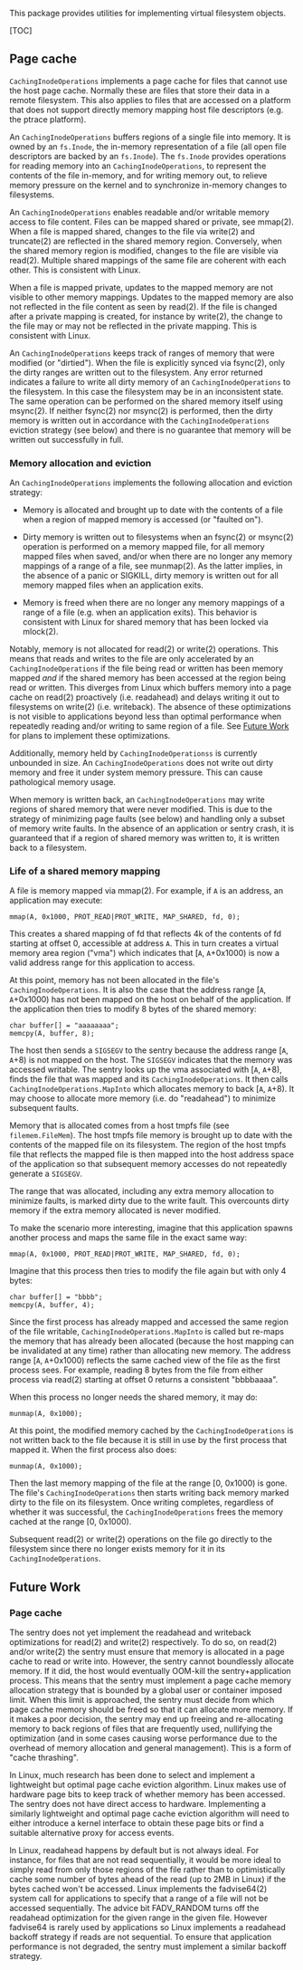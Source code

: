 This package provides utilities for implementing virtual filesystem objects.

[TOC]

## Page cache

`CachingInodeOperations` implements a page cache for files that cannot use the
host page cache. Normally these are files that store their data in a remote
filesystem. This also applies to files that are accessed on a platform that does
not support directly memory mapping host file descriptors (e.g. the ptrace
platform).

An `CachingInodeOperations` buffers regions of a single file into memory. It is
owned by an `fs.Inode`, the in-memory representation of a file (all open file
descriptors are backed by an `fs.Inode`). The `fs.Inode` provides operations for
reading memory into an `CachingInodeOperations`, to represent the contents of
the file in-memory, and for writing memory out, to relieve memory pressure on
the kernel and to synchronize in-memory changes to filesystems.

An `CachingInodeOperations` enables readable and/or writable memory access to
file content. Files can be mapped shared or private, see mmap(2). When a file is
mapped shared, changes to the file via write(2) and truncate(2) are reflected in
the shared memory region. Conversely, when the shared memory region is modified,
changes to the file are visible via read(2). Multiple shared mappings of the
same file are coherent with each other. This is consistent with Linux.

When a file is mapped private, updates to the mapped memory are not visible to
other memory mappings. Updates to the mapped memory are also not reflected in
the file content as seen by read(2). If the file is changed after a private
mapping is created, for instance by write(2), the change to the file may or may
not be reflected in the private mapping. This is consistent with Linux.

An `CachingInodeOperations` keeps track of ranges of memory that were modified
(or "dirtied"). When the file is explicitly synced via fsync(2), only the dirty
ranges are written out to the filesystem. Any error returned indicates a failure
to write all dirty memory of an `CachingInodeOperations` to the filesystem. In
this case the filesystem may be in an inconsistent state. The same operation can
be performed on the shared memory itself using msync(2). If neither fsync(2) nor
msync(2) is performed, then the dirty memory is written out in accordance with
the `CachingInodeOperations` eviction strategy (see below) and there is no
guarantee that memory will be written out successfully in full.

### Memory allocation and eviction

An `CachingInodeOperations` implements the following allocation and eviction
strategy:

-   Memory is allocated and brought up to date with the contents of a file when
    a region of mapped memory is accessed (or "faulted on").

-   Dirty memory is written out to filesystems when an fsync(2) or msync(2)
    operation is performed on a memory mapped file, for all memory mapped files
    when saved, and/or when there are no longer any memory mappings of a range
    of a file, see munmap(2). As the latter implies, in the absence of a panic
    or SIGKILL, dirty memory is written out for all memory mapped files when an
    application exits.

-   Memory is freed when there are no longer any memory mappings of a range of a
    file (e.g. when an application exits). This behavior is consistent with
    Linux for shared memory that has been locked via mlock(2).

Notably, memory is not allocated for read(2) or write(2) operations. This means
that reads and writes to the file are only accelerated by an
`CachingInodeOperations` if the file being read or written has been memory
mapped *and* if the shared memory has been accessed at the region being read or
written. This diverges from Linux which buffers memory into a page cache on
read(2) proactively (i.e. readahead) and delays writing it out to filesystems on
write(2) (i.e. writeback). The absence of these optimizations is not visible to
applications beyond less than optimal performance when repeatedly reading and/or
writing to same region of a file. See [Future Work](#future-work) for plans to
implement these optimizations.

Additionally, memory held by `CachingInodeOperationss` is currently unbounded in
size. An `CachingInodeOperations` does not write out dirty memory and free it
under system memory pressure. This can cause pathological memory usage.

When memory is written back, an `CachingInodeOperations` may write regions of
shared memory that were never modified. This is due to the strategy of
minimizing page faults (see below) and handling only a subset of memory write
faults. In the absence of an application or sentry crash, it is guaranteed that
if a region of shared memory was written to, it is written back to a filesystem.

### Life of a shared memory mapping

A file is memory mapped via mmap(2). For example, if `A` is an address, an
application may execute:

```
mmap(A, 0x1000, PROT_READ|PROT_WRITE, MAP_SHARED, fd, 0);
```

This creates a shared mapping of fd that reflects 4k of the contents of fd
starting at offset 0, accessible at address `A`. This in turn creates a virtual
memory area region ("vma") which indicates that [`A`, `A`+0x1000) is now a valid
address range for this application to access.

At this point, memory has not been allocated in the file's
`CachingInodeOperations`. It is also the case that the address range [`A`,
`A`+0x1000) has not been mapped on the host on behalf of the application. If the
application then tries to modify 8 bytes of the shared memory:

```
char buffer[] = "aaaaaaaa";
memcpy(A, buffer, 8);
```

The host then sends a `SIGSEGV` to the sentry because the address range [`A`,
`A`+8) is not mapped on the host. The `SIGSEGV` indicates that the memory was
accessed writable. The sentry looks up the vma associated with [`A`, `A`+8),
finds the file that was mapped and its `CachingInodeOperations`. It then calls
`CachingInodeOperations.MapInto` which allocates memory to back [`A`, `A`+8). It
may choose to allocate more memory (i.e. do "readahead") to minimize subsequent
faults.

Memory that is allocated comes from a host tmpfs file (see `filemem.FileMem`).
The host tmpfs file memory is brought up to date with the contents of the mapped
file on its filesystem. The region of the host tmpfs file that reflects the
mapped file is then mapped into the host address space of the application so
that subsequent memory accesses do not repeatedly generate a `SIGSEGV`.

The range that was allocated, including any extra memory allocation to minimize
faults, is marked dirty due to the write fault. This overcounts dirty memory if
the extra memory allocated is never modified.

To make the scenario more interesting, imagine that this application spawns
another process and maps the same file in the exact same way:

```
mmap(A, 0x1000, PROT_READ|PROT_WRITE, MAP_SHARED, fd, 0);
```

Imagine that this process then tries to modify the file again but with only 4
bytes:

```
char buffer[] = "bbbb";
memcpy(A, buffer, 4);
```

Since the first process has already mapped and accessed the same region of the
file writable, `CachingInodeOperations.MapInto` is called but re-maps the memory
that has already been allocated (because the host mapping can be invalidated at
any time) rather than allocating new memory. The address range [`A`, `A`+0x1000)
reflects the same cached view of the file as the first process sees. For
example, reading 8 bytes from the file from either process via read(2) starting
at offset 0 returns a consistent "bbbbaaaa".

When this process no longer needs the shared memory, it may do:

```
munmap(A, 0x1000);
```

At this point, the modified memory cached by the `CachingInodeOperations` is not
written back to the file because it is still in use by the first process that
mapped it. When the first process also does:

```
munmap(A, 0x1000);
```

Then the last memory mapping of the file at the range [0, 0x1000) is gone. The
file's `CachingInodeOperations` then starts writing back memory marked dirty to
the file on its filesystem. Once writing completes, regardless of whether it was
successful, the `CachingInodeOperations` frees the memory cached at the range
[0, 0x1000).

Subsequent read(2) or write(2) operations on the file go directly to the
filesystem since there no longer exists memory for it in its
`CachingInodeOperations`.

## Future Work

### Page cache

The sentry does not yet implement the readahead and writeback optimizations for
read(2) and write(2) respectively. To do so, on read(2) and/or write(2) the
sentry must ensure that memory is allocated in a page cache to read or write
into. However, the sentry cannot boundlessly allocate memory. If it did, the
host would eventually OOM-kill the sentry+application process. This means that
the sentry must implement a page cache memory allocation strategy that is
bounded by a global user or container imposed limit. When this limit is
approached, the sentry must decide from which page cache memory should be freed
so that it can allocate more memory. If it makes a poor decision, the sentry may
end up freeing and re-allocating memory to back regions of files that are
frequently used, nullifying the optimization (and in some cases causing worse
performance due to the overhead of memory allocation and general management).
This is a form of "cache thrashing".

In Linux, much research has been done to select and implement a lightweight but
optimal page cache eviction algorithm. Linux makes use of hardware page bits to
keep track of whether memory has been accessed. The sentry does not have direct
access to hardware. Implementing a similarly lightweight and optimal page cache
eviction algorithm will need to either introduce a kernel interface to obtain
these page bits or find a suitable alternative proxy for access events.

In Linux, readahead happens by default but is not always ideal. For instance,
for files that are not read sequentially, it would be more ideal to simply read
from only those regions of the file rather than to optimistically cache some
number of bytes ahead of the read (up to 2MB in Linux) if the bytes cached won't
be accessed. Linux implements the fadvise64(2) system call for applications to
specify that a range of a file will not be accessed sequentially. The advice bit
FADV_RANDOM turns off the readahead optimization for the given range in the
given file. However fadvise64 is rarely used by applications so Linux implements
a readahead backoff strategy if reads are not sequential. To ensure that
application performance is not degraded, the sentry must implement a similar
backoff strategy.
